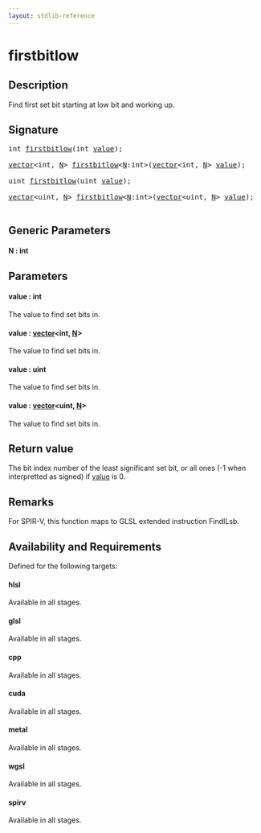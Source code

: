 ```yaml
---
layout: stdlib-reference
---
```


# firstbitlow

## Description

Find first set bit starting at low bit and working up.



## Signature 

<pre>
<span class="code_keyword">int</span> <a href="firstbitlow.md">firstbitlow</a>(<span class="code_keyword">int</span> <a href="firstbitlow.md#decl-value" class="code_param">value</a>);

<a href="../types/vector/index.md" class="code_type">vector</a>&lt;<span class="code_keyword">int</span>, <a href="firstbitlow.md#decl-N" class="code_var">N</a>&gt; <a href="firstbitlow.md">firstbitlow</a>&lt;<a href="firstbitlow.md#decl-N" class="code_var">N</a>:<span class="code_keyword">int</span>&gt;(<a href="../types/vector/index.md" class="code_type">vector</a>&lt;<span class="code_keyword">int</span>, <a href="firstbitlow.md#decl-N" class="code_var">N</a>&gt; <a href="firstbitlow.md#decl-value" class="code_param">value</a>);

<span class="code_keyword">uint</span> <a href="firstbitlow.md">firstbitlow</a>(<span class="code_keyword">uint</span> <a href="firstbitlow.md#decl-value" class="code_param">value</a>);

<a href="../types/vector/index.md" class="code_type">vector</a>&lt;<span class="code_keyword">uint</span>, <a href="firstbitlow.md#decl-N" class="code_var">N</a>&gt; <a href="firstbitlow.md">firstbitlow</a>&lt;<a href="firstbitlow.md#decl-N" class="code_var">N</a>:<span class="code_keyword">int</span>&gt;(<a href="../types/vector/index.md" class="code_type">vector</a>&lt;<span class="code_keyword">uint</span>, <a href="firstbitlow.md#decl-N" class="code_var">N</a>&gt; <a href="firstbitlow.md#decl-value" class="code_param">value</a>);

</pre>

## Generic Parameters

####  <a id="decl-N"></a>N  : int

## Parameters

####  <a id="decl-value"></a>value  : int
The value to find set bits in.

####  <a id="decl-value"></a>value  : [vector](../types/vector/index.md)\<int, [N](../types/vector/index.md#decl-N)\>
The value to find set bits in.

####  <a id="decl-value"></a>value  : uint
The value to find set bits in.

####  <a id="decl-value"></a>value  : [vector](../types/vector/index.md)\<uint, [N](../types/vector/index.md#decl-N)\>
The value to find set bits in.


## Return value
The bit index number of the least significant set bit,
or all ones (-1 when interpretted as signed) if <span class='code'><a href="firstbitlow.md#decl-value" class="code_param">value</a></span> is 0.

## Remarks
For SPIR-V, this function maps to GLSL extended instruction <span class='code'>FindILsb</span>.


## Availability and Requirements

Defined for the following targets:

#### hlsl
Available in all stages.

#### glsl
Available in all stages.

#### cpp
Available in all stages.

#### cuda
Available in all stages.

#### metal
Available in all stages.

#### wgsl
Available in all stages.

#### spirv
Available in all stages.




<script>
// Fix .md links to .html when on ReadTheDocs
if (window.location.hostname.includes('readthedocs') || 
    window.location.hostname.includes('rtfd.io')) {
  document.addEventListener('DOMContentLoaded', function() {
    const links = document.querySelectorAll('a');
    links.forEach(link => {
      if (link.getAttribute('href') && link.getAttribute('href').endsWith('.md')) {
        link.href = link.href.replace(/\.md($|#|\?)/, '.html$1');
      }
    });
  });
}
</script>
